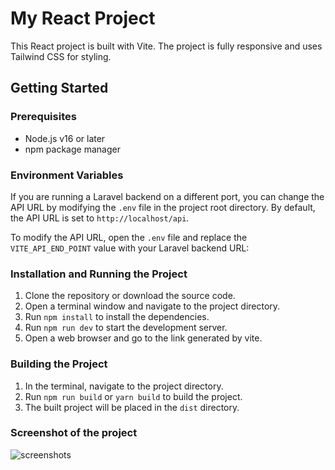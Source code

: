 
# My React Project

This React project is built with Vite. The project is fully responsive and uses Tailwind CSS for styling.

## Getting Started

### Prerequisites

- Node.js v16 or later
- npm package manager

### Environment Variables

If you are running a Laravel backend on a different port, you can change the API URL by modifying the `.env` file in the project root directory. By default, the API URL is set to `http://localhost/api`.

To modify the API URL, open the `.env` file and replace the `VITE_API_END_POINT` value with your Laravel backend URL:

### Installation and Running the Project

1. Clone the repository or download the source code.
2. Open a terminal window and navigate to the project directory.
3. Run `npm install` to install the dependencies.
4. Run `npm run dev` to start the development server.
5. Open a web browser and go to the link generated by vite.

### Building the Project

1. In the terminal, navigate to the project directory.
2. Run `npm run build` or `yarn build` to build the project.
3. The built project will be placed in the `dist` directory.

### Screenshot of the project

![screenshots](https://user-images.githubusercontent.com/13961842/229758244-31921cef-330e-45d5-817b-05a2de178bd9.jpg)
